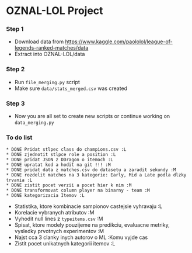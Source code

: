 # OZNAL-LOL Project

### Step 1
* Download data from https://www.kaggle.com/paololol/league-of-legends-ranked-matches/data
* Extract into OZNAL-LOL/data

### Step 2
* Run `file_merging.py` script
* Make sure `data/stats_merged.csv` was created

### Step 3
* Now you are all set to create new scripts or continue working on `data_merging.py`


### To do list
    * DONE Pridat stlpec class do champions.csv :L
    * DONE zjednotit stlpce role a position :L
    * DONE pridat JSON z DDragon o itemoch :L
    * DONE upratat kod a hodit na git !!! :M
    * DONE pridat data z matches.csv do datasetu a zaradit sekundy :M
    * DONE rozdelit matches na 3 kategorie: Early, Mid a Late podla dlzky trvania :L
    * DONE zistit pocet verzii a pocet hier k nim :M
    * DONE transformovat column player na binarny - team :M
    * DONE kategorizacia Itemov :L
* Statistika, ktore kombinacie sampionov castejsie vyhravaju :L
* Korelacie vybranych atributov :M
* Vyhodit null lines z `typeitems.csv` :M
* Spisat, ktore modely pouzijeme na predikciu, evaluacne metriky, vysledky prvotnych experimentov :M
* Najst cca 3 clanky inych autorov o ML :Komu vyjde cas
* Zistit pocet unikatnych kategorii itemov :L
